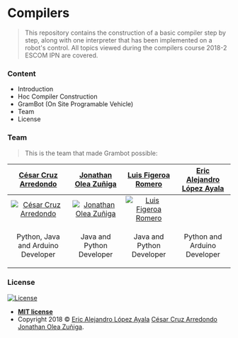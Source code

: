 # Compilers
> This repository contains the construction of a basic compiler step by step, along with one interpreter that has been implemented on a robot's control. All topics viewed during the compilers course 2018-2 ESCOM IPN are covered.

### Content
- Introduction
- Hoc Compiler Construction
- GramBot (On Site Programable Vehicle)
- Team
- License

### Team

> This is the team that made Grambot possible:

| <a href="https://github.com/ccruz182" target="_blank">**César Cruz Arredondo**</a> | <a href="https://github.com/jonathanoleaz" target="_blank">**Jonathan Olea Zuñiga**</a> | <a href="http://fvcproductions.com" target="_blank">**Luis Figeroa Romero**</a> | <a href="https://github.com/PitCoder" target="_blank">**Eric Alejandro López Ayala**</a> |
| :---: |:---:| :---:| :---:|
| [![César Cruz Arredondo](https://avatars1.githubusercontent.com/u/28882910?s=200&v=2)](https://github.com/ccruz182)    | [![Jonathan Olea Zuñiga](https://avatars3.githubusercontent.com/u/21295348?s=200&v=2)](https://github.com/jonathanoleaz) | [![Luis Figeroa Romero]()](http://fvcproductions.com)  | | [![Eric Alejandro López Ayala](https://avatars3.githubusercontent.com/u/22123865?s=200&v=2)](https://github.com/PitCoder)  |
| <p>Python, Java and Arduino Developer</p> | <p>Java and Python Developer</p> | <p>Java and Python Developer</p> | <p>Python and Arduino Developer</p> |

### License

[![License](http://img.shields.io/:license-mit-blue.svg?style=flat-square)](http://badges.mit-license.org)

- **[MIT license](http://opensource.org/licenses/mit-license.php)**
- Copyright 2018 © <a href="https://github.com/PitCoder" target="_blank">Eric Alejandro López Ayala</a>
<a href="https://github.com/ccruz182" target="_blank">César Cruz Arredondo</a>
<a href="https://github.com/jonathanoleaz" target="_blank">Jonathan Olea Zuñiga</a>.



